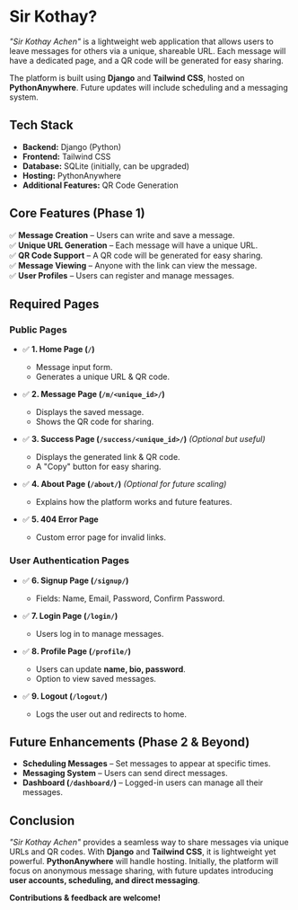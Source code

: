 # Sir Kothay?

*"Sir Kothay Achen"* is a lightweight web application that allows users to leave messages for others via a unique, shareable URL. Each message will have a dedicated page, and a QR code will be generated for easy sharing.  

The platform is built using **Django** and **Tailwind CSS**, hosted on **PythonAnywhere**. Future updates will include scheduling and a messaging system.  

## Tech Stack  

- **Backend:** Django (Python)  
- **Frontend:** Tailwind CSS  
- **Database:** SQLite (initially, can be upgraded)  
- **Hosting:** PythonAnywhere  
- **Additional Features:** QR Code Generation  

## Core Features (Phase 1)  

✅ **Message Creation** – Users can write and save a message.  
✅ **Unique URL Generation** – Each message will have a unique URL.  
✅ **QR Code Support** – A QR code will be generated for easy sharing.  
✅ **Message Viewing** – Anyone with the link can view the message.  
✅ **User Profiles** – Users can register and manage messages.  


## Required Pages  

### **Public Pages**  
- ✅ **1. Home Page (`/`)**  
  - Message input form.  
  - Generates a unique URL & QR code.  

- ✅ **2. Message Page (`/m/<unique_id>/`)**  
  - Displays the saved message.  
  - Shows the QR code for sharing.  

- ✅ **3. Success Page (`/success/<unique_id>/`)** *(Optional but useful)*  
  - Displays the generated link & QR code.  
  - A "Copy" button for easy sharing.  

- ✅ **4. About Page (`/about/`)** *(Optional for future scaling)*  
  - Explains how the platform works and future features.  

- ✅ **5. 404 Error Page**  
  - Custom error page for invalid links.  


### **User Authentication Pages**  
- ✅ **6. Signup Page (`/signup/`)**  
  - Fields: Name, Email, Password, Confirm Password.  

- ✅ **7. Login Page (`/login/`)**  
  - Users log in to manage messages.  

- ✅ **8. Profile Page (`/profile/`)**  
  - Users can update **name, bio, password**.  
  - Option to view saved messages.  

- ✅ **9. Logout (`/logout/`)**  
  - Logs the user out and redirects to home.  


## Future Enhancements (Phase 2 & Beyond)  

- **Scheduling Messages** – Set messages to appear at specific times.  
- **Messaging System** – Users can send direct messages.  
- **Dashboard (`/dashboard/`)** – Logged-in users can manage all their messages.  


## Conclusion  

*"Sir Kothay Achen"* provides a seamless way to share messages via unique URLs and QR codes. With **Django** and **Tailwind CSS**, it is lightweight yet powerful. **PythonAnywhere** will handle hosting. Initially, the platform will focus on anonymous message sharing, with future updates introducing **user accounts, scheduling, and direct messaging**.  

**Contributions & feedback are welcome!**  
